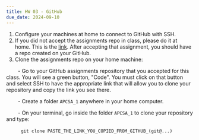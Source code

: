 ```yaml
---
title: HW 03 - GitHub
due_date: 2024-09-10
---
```



1. Configure your machines at home to connect to GitHub with SSH.
2. If you did not accept the assignments repo in class, please do it at home. This is the [link](https://classroom.github.com/a/GzQy-xtY). After accepting that assignment, you should have a repo created on your GitHub.
3. Clone the assignments repo on your home machine:
   
&nbsp;&nbsp;&nbsp;&nbsp;&nbsp;&nbsp;&nbsp;&nbsp;- Go to your GitHub assignments repository that you accepted for this class. You will see a green button, "Code". You must click on that button and select SSH to have the appropriate link that will allow you to clone your repository and copy the link you see there.

&nbsp;&nbsp;&nbsp;&nbsp;&nbsp;&nbsp;&nbsp;&nbsp;- Create a folder `APCSA_1` anywhere in your home computer.

&nbsp;&nbsp;&nbsp;&nbsp;&nbsp;&nbsp;&nbsp;&nbsp;- On your terminal, go inside the folder `APCSA_1` to clone your repository and type:

&nbsp;&nbsp;&nbsp;&nbsp;&nbsp;&nbsp;&nbsp;&nbsp;&nbsp;&nbsp;`git clone PASTE_THE_LINK_YOU_COPIED_FROM_GITHUB_(git@...)`
